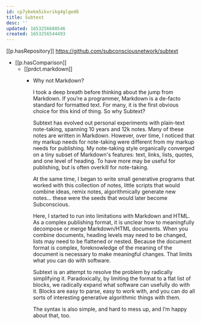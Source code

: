 ```yaml
---
id: cp7ybekm5ikxrikg4glged6
title: Subtext
desc: ''
updated: 1653256680546
created: 1653256544493
---
```



[[p.hasRepository]] https://github.com/subconsciousnetwork/subtext
- [[p.hasComparison]]
  - [[prdct.markdown]]
    - Why not Markdown?

      I took a deep breath before thinking about the jump from Markdown. If you’re a programmer, Markdown is a de-facto standard for formatted text. For many, it is the first obvious choice for this kind of thing. So why Subtext?

      Subtext has evolved out personal experiments with plain-text note-taking, spanning 10 years and 12k notes. Many of these notes are written in Markdown. However, over time, I noticed that my markup needs for note-taking were different from my markup needs for publishing. My note-taking style organically converged on a tiny subset of Markdown's features: text, links, lists, quotes, and one level of heading. To have more may be useful for publishing, but is often overkill for note-taking.

      At the same time, I began to write small generative programs that worked with this collection of notes, little scripts that would combine ideas, remix notes, algorithmically generate new notes… these were the seeds that would later become Subconscious.

      Here, I started to run into limitations with Markdown and HTML. As a complex publishing format, it is unclear how to meaningfully decompose or merge Markdown/HTML documents. When you combine documents, heading levels may need to be changed, lists may need to be flattened or nested. Because the document format is complex, foreknowledge of the meaning of the document is necessary to make meaningful changes. That limits what you can do with software.

      Subtext is an attempt to resolve the problem by radically simplifying it. Paradoxically, by limiting the format to a flat list of blocks, we radically expand what software can usefully do with it. Blocks are easy to parse, easy to work with, and you can do all sorts of interesting generative algorithmic things with them.

      The syntax is also simple, and hard to mess up, and I’m happy about that, too.
